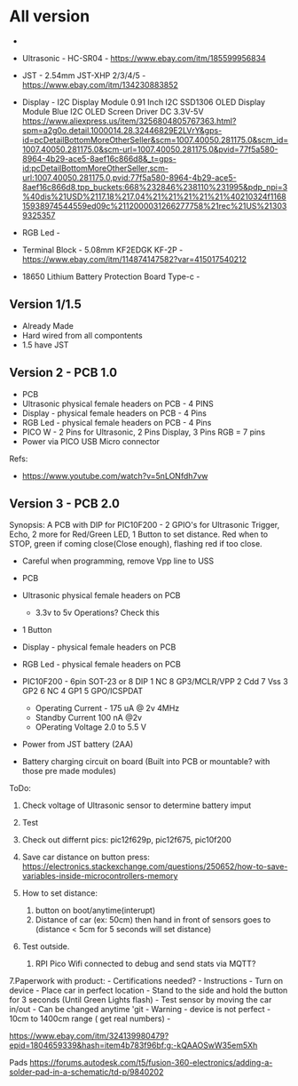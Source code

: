 # All version


- 


- Ultrasonic - HC-SR04 -  https://www.ebay.com/itm/185599956834
- JST - 2.54mm JST-XHP 2/3/4/5  - https://www.ebay.com/itm/134230883852
- Display - I2C Display Module 0.91 Inch I2C SSD1306 OLED Display Module Blue I2C OLED Screen Driver DC 3.3V-5V https://www.aliexpress.us/item/3256804805767363.html?spm=a2g0o.detail.1000014.28.32446829E2LVrY&gps-id=pcDetailBottomMoreOtherSeller&scm=1007.40050.281175.0&scm_id=1007.40050.281175.0&scm-url=1007.40050.281175.0&pvid=77f5a580-8964-4b29-ace5-8aef16c866d8&_t=gps-id:pcDetailBottomMoreOtherSeller,scm-url:1007.40050.281175.0,pvid:77f5a580-8964-4b29-ace5-8aef16c866d8,tpp_buckets:668%232846%238110%231995&pdp_npi=3%40dis%21USD%2117.18%217.04%21%21%21%21%21%40210324f116815938974544559ed09c%2112000031266277758%21rec%21US%213039325357
- RGB Led -
- Terminal Block - 5.08mm KF2EDGK KF-2P - https://www.ebay.com/itm/114874147582?var=415017540212

- 18650 Lithium Battery Protection Board Type-c - 


## Version 1/1.5
- Already Made
- Hard wired from all compontents
- 1.5 have JST


## Version 2 - PCB 1.0 
- PCB
- Ultrasonic physical female headers on PCB - 4 PINS
- Display - physical female headers on PCB - 4 Pins
- RGB Led - physical female headers on PCB - 4 Pins
- PICO W - 2 Pins for Ultrasonic, 2 Pins Display, 3 Pins RGB = 7 pins 
- Power via PICO USB Micro connector

Refs:
- https://www.youtube.com/watch?v=5nLONfdh7vw


## Version 3 - PCB 2.0
 Synopsis: A PCB with DIP for PIC10F200 - 2 GPIO's for Ultrasonic Trigger, Echo, 2 more for Red/Green LED, 1 Button to set distance. 
 Red when to STOP, green if coming close(Close enough), flashing red if too close. 

 - Careful when programming, remove Vpp line to USS 
- PCB
- Ultrasonic physical female headers on PCB
    - 3.3v to 5v Operations? Check this
- 1 Button 
- Display - physical female headers on PCB
- RGB Led - physical female headers on PCB
- PIC10F200 - 6pin SOT-23 or 8 DIP
    1 NC    8 GP3/MCLR/VPP
    2 Cdd   7 Vss
    3 GP2   6 NC
    4 GP1   5 GPO/ICSPDAT

    - Operating Current - 175 uA @ 2v 4MHz
    - Standby Current 100 nA @2v
    - OPerating Voltage 2.0 to 5.5 V
     
- Power from JST battery (2AA)
- Battery charging circuit on board (Built into PCB or mountable? with those pre made modules)

ToDo:
1. Check voltage of Ultrasonic sensor to determine battery imput 
2. Test 
3. Check out differnt pics: pic12f629p, pic12f675, pic10f200
4. Save car distance on button press: https://electronics.stackexchange.com/questions/250652/how-to-save-variables-inside-microcontrollers-memory

5. How to set distance:
    1. button on boot/anytime(interupt)
    2. Distance of car (ex: 50cm) then hand in front of sensors goes to (distance < 5cm for 5 seconds will set distance)

6. Test outside. 
    1. RPI Pico Wifi connected to debug and send stats via MQTT? 

7.Paperwork with product:
        - Certifications needed?
        - Instructions 
            - Turn on device
            - Place car in perfect location
            - Stand to the side and hold the button for 3 seconds (Until Green Lights flash)
            - Test sensor by moving the car in/out 
            - Can be changed anytime 'git
        - Warning
            - device is not perfect
            - 10cm to 1400cm range ( get real numbers)
            - 


https://www.ebay.com/itm/324139980479?epid=1804659339&hash=item4b783f96bf:g:-kQAAOSwW35em5Xh



Pads
https://forums.autodesk.com/t5/fusion-360-electronics/adding-a-solder-pad-in-a-schematic/td-p/9840202